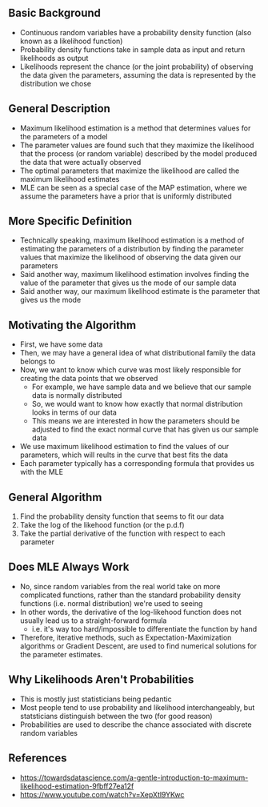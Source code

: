 ## Basic Background
- Continuous random variables have a probability density function (also known as a likelihood function)
- Probability density functions take in sample data as input and return likelihoods as output
- Likelihoods represent the chance (or the joint probability) of observing the data given the parameters, assuming the data is represented by the distribution we chose

## General Description
- Maximum likelihood estimation is a method that determines values for the parameters of a model
- The parameter values are found such that they maximize the likelihood that the process (or random variable) described by the model produced the data that were actually observed
- The optimal parameters that maximize the likelihood are called the maximum likelihood estimates
- MLE can be seen as a special case of the MAP estimation, where we assume the parameters have a prior that is uniformly distributed

## More Specific Definition
- Technically speaking, maximum likelihood estimation is a method of estimating the parameters of a distribution by finding the parameter values that maximize the likelihood of observing the data given our parameters
- Said another way, maximum likelihood estimation involves finding the value of the parameter that gives us the mode of our sample data
- Said another way, our maximum likelihood estimate is the parameter that gives us the mode

## Motivating the Algorithm
- First, we have some data
- Then, we may have a general idea of what distributional family the data belongs to
- Now, we want to know which curve was most likely responsible for creating the data points that we observed
	- For example, we have sample data and we believe that our sample data is normally distributed
	- So, we would want to know how exactly that normal distribution looks in terms of our data
	- This means we are interested in how the parameters should be adjusted to find the exact normal curve that has given us  our sample data
- We use maximum likelihood estimation to find the values of our parameters, which will reults in the curve that best fits the data
- Each parameter typically has a corresponding formula that provides us with the MLE

## General Algorithm
1. Find the probability density function that seems to fit our data
2. Take the log of the likehood function (or the p.d.f)
3. Take the partial derivative of the function with respect to each parameter

## Does MLE Always Work
- No, since random variables from the real world take on more complicated functions, rather than the standard probability density functions (i.e. normal distribution) we're used to seeing
- In other words, the derivative of the log-likehood function does not usually lead us to a straight-forward formula
	- i.e. it's way too hard/impossible to differentiate the function by hand
- Therefore, iterative methods, such as Expectation-Maximization algorithms or Gradient Descent, are used to find numerical solutions for the parameter estimates.

## Why Likelihoods Aren't Probabilities
- This is mostly just statisticians being pedantic
- Most people tend to use probability and likelihood interchangeably, but statsticians distinguish between the two (for good reason)
- Probabilities are used to describe the chance associated with discrete random variables

## References
- https://towardsdatascience.com/a-gentle-introduction-to-maximum-likelihood-estimation-9fbff27ea12f
- https://www.youtube.com/watch?v=XepXtl9YKwc
